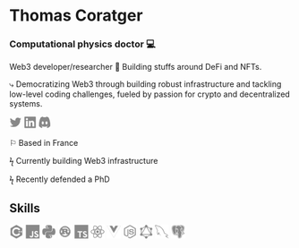 # Thomas Coratger
### Computational physics doctor 💻
Web3 developer/researcher 🚀 Building stuffs around DeFi and NFTs.

⤷ Democratizing Web3 through building robust infrastructure and tackling low-level coding challenges, fueled by passion for crypto and decentralized systems.

 <a aligh="left" href="https://twitter.com/thomascoratger" target="_blank" rel="noreferrer noopener"><img src="https://raw.githubusercontent.com/0xShapeShifter/dev-story/master/public/images/socials/twitter.svg" alt="Twitter" width="22" height="22" /></a> <a aligh="left" href="https://www.linkedin.com/in/thomas-coratger-4099aa160" target="_blank" rel="noreferrer noopener"><img src="https://raw.githubusercontent.com/0xShapeShifter/dev-story/master/public/images/socials/linkedin.svg" alt="LinkedIn" width="22" height="22" /></a> <a aligh="left" href="https://discord.com/user/tcoratger" target="_blank" rel="noreferrer noopener"><img src="https://raw.githubusercontent.com/0xShapeShifter/dev-story/master/public/images/socials/discord.svg" alt="Discord" width="22" height="22" /></a>

⚐ Based in France

ϟ Currently building Web3 infrastructure

ϟ Recently defended a PhD

 ## Skills
   <a href="https://cplusplus.com" target="_blank" rel="noreferrer noopener"><img src="https://raw.githubusercontent.com/0xShapeShifter/dev-story/master/public/images/skills/core/cplus.svg" alt="C++" width="25" height="25" /></a> <a href="https://www.javascript.com" target="_blank" rel="noreferrer noopener"><img src="https://raw.githubusercontent.com/0xShapeShifter/dev-story/master/public/images/skills/core/javascript.svg" alt="JavaScript" width="25" height="25" /></a> <a href="https://www.python.org" target="_blank" rel="noreferrer noopener"><img src="https://raw.githubusercontent.com/0xShapeShifter/dev-story/master/public/images/skills/core/python.svg" alt="Python" width="25" height="25" /></a> <a href="https://www.rust-lang.org" target="_blank" rel="noreferrer noopener"><img src="https://raw.githubusercontent.com/0xShapeShifter/dev-story/master/public/images/skills/core/rust.svg" alt="Rust" width="25" height="25" /></a> <a href="https://www.typescriptlang.org" target="_blank" rel="noreferrer noopener"><img src="https://raw.githubusercontent.com/0xShapeShifter/dev-story/master/public/images/skills/core/typescript.svg" alt="Typescript" width="25" height="25" /></a>  <a href="https://reactjs.org" target="_blank" rel="noreferrer noopener"><img src="https://raw.githubusercontent.com/0xShapeShifter/dev-story/master/public/images/skills/frontend/react.svg" alt="React" width="25" height="25" /></a> <a href="https://vuejs.org" target="_blank" rel="noreferrer noopener"><img src="https://raw.githubusercontent.com/0xShapeShifter/dev-story/master/public/images/skills/frontend/vue.svg" alt="Vue" width="25" height="25" /></a>  <a href="https://nodejs.org" target="_blank" rel="noreferrer noopener"><img src="https://raw.githubusercontent.com/0xShapeShifter/dev-story/master/public/images/skills/backend/nodejs.svg" alt="NodeJS" width="25" height="25" /></a> <a href="https://graphql.org" target="_blank" rel="noreferrer noopener"><img src="https://raw.githubusercontent.com/0xShapeShifter/dev-story/master/public/images/skills/backend/graphql.svg" alt="GraphQL" width="25" height="25" /></a> <a href="https://www.mysql.com" target="_blank" rel="noreferrer noopener"><img src="https://raw.githubusercontent.com/0xShapeShifter/dev-story/master/public/images/skills/backend/mysql.svg" alt="MySQL" width="25" height="25" /></a> <a href="https://www.postgresql.org" target="_blank" rel="noreferrer noopener"><img src="https://raw.githubusercontent.com/0xShapeShifter/dev-story/master/public/images/skills/backend/postgresql.svg" alt="PostgreSQL" width="25" height="25" /></a>